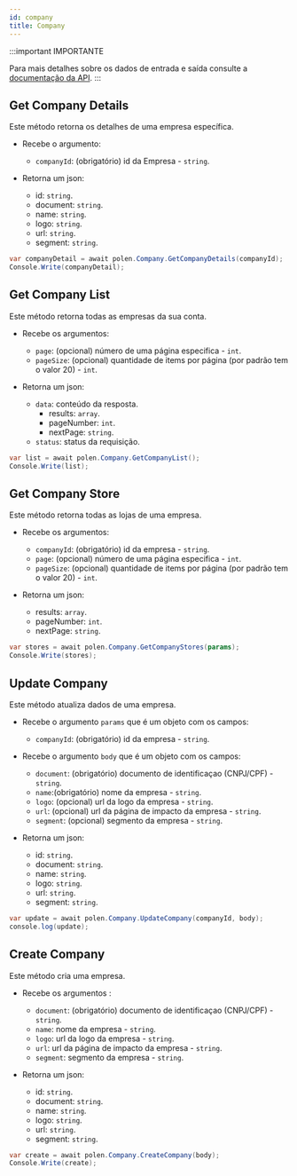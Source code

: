```yaml
---
id: company
title: Company
---
```

:::important IMPORTANTE

Para mais detalhes sobre os dados de entrada e saída consulte a [documentação da API](/api-reference).
:::

## Get Company Details
Este método retorna os detalhes de uma empresa específica.

- Recebe o argumento:
    - `companyId`: (obrigatório) id da Empresa - `string`.

- Retorna um json:
  - id: `string`.
  - document: `string`.
  - name: `string`.
  - logo: `string`.
  - url: `string`.
  - segment: `string`.

```csharp
var companyDetail = await polen.Company.GetCompanyDetails(companyId);
Console.Write(companyDetail);
```

## Get Company List
Este método retorna todas as empresas da sua conta.

- Recebe os argumentos:
    - `page`: (opcional) número de uma página especifica - `int`.
    - `pageSize`: (opcional) quantidade de items por página (por padrão tem o valor 20) - `int`.

- Retorna um json:
    - `data`: conteúdo da resposta.
        - results: `array`.
        - pageNumber: `int`.
        - nextPage: `string`.
    - `status`: status da requisição.

```csharp
var list = await polen.Company.GetCompanyList();
Console.Write(list);
```

## Get Company Store
Este método retorna todas as lojas de uma empresa.

- Recebe os argumentos:
    - `companyId`: (obrigatório) id da empresa - `string`.
    - `page`: (opcional) número de uma página especifica - `int`.
    - `pageSize`: (opcional) quantidade de items por página (por padrão tem o valor 20) - `int`.

- Retorna um json:
    - results: `array`.
    - pageNumber: `int`.
    - nextPage: `string`.

```csharp
var stores = await polen.Company.GetCompanyStores(params);
Console.Write(stores);
```

## Update Company
Este método atualiza dados de uma empresa.

- Recebe o argumento `params` que é um objeto com os campos:
    - `companyId`: (obrigatório) id da empresa - `string`.

- Recebe o argumento `body` que é um objeto com os campos:
    - `document`: (obrigatório) documento de identificaçao (CNPJ/CPF) - `string`.
    - `name`:(obrigatório) nome da empresa - `string`.
    - `logo`: (opcional) url da logo da empresa - `string`.
    - `url`: (opcional) url da página de impacto da empresa - `string`.
    - `segment`: (opcional) segmento da empresa - `string`.

- Retorna um json:
    - id: `string`.
    - document: `string`.
    - name: `string`.
    - logo: `string`.
    - url: `string`.
    - segment: `string`.
    

```csharp
var update = await polen.Company.UpdateCompany(companyId, body);
console.log(update);
```

## Create Company
Este método cria uma empresa.

- Recebe os argumentos :
    - `document`: (obrigatório) documento de identificaçao (CNPJ/CPF) - `string`.
    - `name`: nome da empresa - `string`.
    - `logo`: url da logo da empresa -  `string`.
    - `url`: url da página de impacto da empresa - `string`.
    - `segment`: segmento da empresa - `string`.

- Retorna um json:
    - id: `string`.
    - document: `string`.
    - name: `string`.
    - logo: `string`.
    - url: `string`.
    - segment: `string`.

```csharp
var create = await polen.Company.CreateCompany(body);
Console.Write(create);
```
